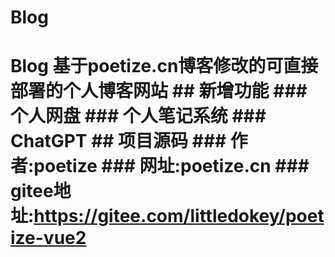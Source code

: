 # Blog
# Blog 基于poetize.cn博客修改的可直接部署的个人博客网站  ## 新增功能 ### 个人网盘 ### 个人笔记系统 ### ChatGPT  ## 项目源码 ### 作者:poetize ### 网址:poetize.cn ### gitee地址:https://gitee.com/littledokey/poetize-vue2
